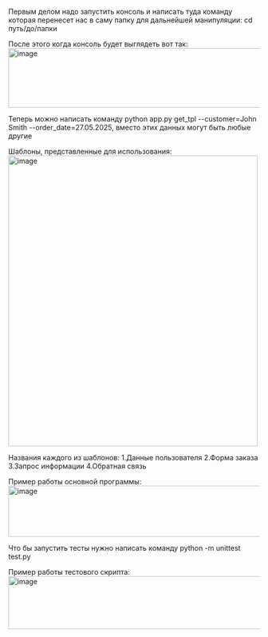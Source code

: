 Первым делом надо запустить консоль и написать туда команду которая перенесет нас в саму папку для дальнейшей манипуляции: cd путь/до/папки

После этого когда консоль будет выглядеть вот так:
<img width="651" height="119" alt="image" src="https://github.com/user-attachments/assets/f8bd47f6-da19-4d9a-8215-142c11062906" />


Теперь можно написать команду python app.py get_tpl --customer=John Smith --order_date=27.05.2025, вместо этих данных могут быть любые другие

Шаблоны, представленные для использования:
<img width="500" height="582" alt="image" src="https://github.com/user-attachments/assets/83613a8e-4b84-4698-8072-b07689d8a414" />

Названия каждого из шаблонов: 1.Данные пользователя 2.Форма заказа 3.Запрос информации 4.Обратная связь

Пример работы основной программы: 
<img width="642" height="102" alt="image" src="https://github.com/user-attachments/assets/a7d7d6d3-b28c-4ad6-ab8d-cce26ef90a6f" />

Что бы запустить тесты нужно написать команду python -m unittest test.py

Пример работы тестового скрипта:
<img width="539" height="106" alt="image" src="https://github.com/user-attachments/assets/ee6cfe34-a961-4e8c-b82b-15c5e1273971" />






